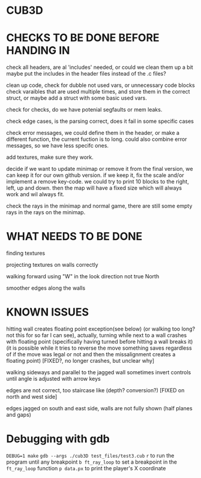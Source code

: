 # CUB3D


# CHECKS TO BE DONE BEFORE HANDING IN

check all headers, are al 'includes' needed, or could we clean them up a bit
maybe put the includes in the header files instead of the .c files?

clean up code, check for dubble not used vars, or unnecessary code blocks
check varaibles that are used multiple times, and store them in the correct struct, or maybe add a struct with some basic used vars.

check for checks, do we have potenial segfaults or mem leaks.

check edge cases, is the parsing correct, does it fail in some specific cases

check error messages, we could define them in the header, or make a different function, the current fuction is to long.
could also combine error messages, so we have less specifc ones.

add textures, make sure they work.

decide if we want to update minimap or remove it from the final version, we can keep it for our own github version.
if we keep it, fix the scale and/or implement a remove key-code.
we could try to print 10 blocks to the right, left, up and down. then the map will have a fixed size which will always work and wil always fit.

check the rays in the minimap and normal game, there are still some empty rays in the rays on the minimap.





#     WHAT NEEDS TO BE DONE

finding textures

projecting textures on walls correctly

walking forward using "W" in the look direction not true North

smoother edges along the walls






#     KNOWN ISSUES
hitting wall creates floating point exception(see below) (or walking too long? not this for so far I can see), actually, turning while next to a wall crashes with floating point
(specifically having turned before hitting a wall breaks it)
(it is possible while it tries to reverse the move something saves regardless of if the move was legal or not and then the missalignment creates a floating point) [FIXED?, no longer crashes, but unclear why]

walking sideways and parallel to the jagged wall sometimes invert controls until angle is adjusted with arrow keys

edges are not correct, too staircase like
(depth? conversion?) [FIXED on north and west side]

edges jagged on south and east side, walls are not fully shown (half planes and gaps)

# Debugging with gdb

`DEBUG=1 make`
`gdb --args ./cub3D test_files/test3.cub`
`r` to run the program until any breakpoint
`b ft_ray_loop` to set a breakpoint in the `ft_ray_loop` function
`p data.px` to print the player's X coordinate
